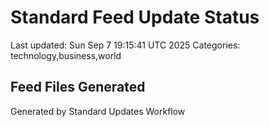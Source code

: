 # Standard Feed Update Status
Last updated: Sun Sep  7 19:15:41 UTC 2025
Categories: technology,business,world

## Feed Files Generated

Generated by Standard Updates Workflow
